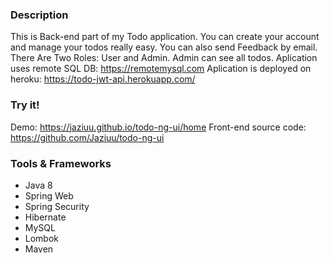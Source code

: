 ### Description

This is Back-end part of my Todo application.
You can create your account and manage your todos really easy.
You can also send Feedback by email.
There Are Two Roles: User and Admin. 
Admin can see all todos.
Aplication uses remote SQL DB: https://remotemysql.com
Aplication is deployed on heroku: https://todo-jwt-api.herokuapp.com/

### Try it!

Demo: https://jaziuu.github.io/todo-ng-ui/home
Front-end source code: https://github.com/Jaziuu/todo-ng-ui

### Tools & Frameworks
   * Java 8
   * Spring Web
   * Spring Security
   * Hibernate
   * MySQL
   * Lombok
   * Maven
   
